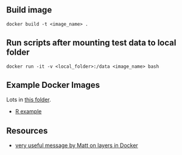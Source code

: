 ## Build image
```
docker build -t <image_name> . 
```

## Run scripts after mounting test data to local folder
```
docker run -it -v <local_folder>:/data <image_name> bash
```

## Example Docker Images

Lots in [this folder](https://github.com/populationgenomics/images/tree/main/images).

* [R example](https://github.com/populationgenomics/images/blob/main/images/str-r/Dockerfile)

## Resources

* [very useful message by Matt on layers in Docker](https://computationalgenomics.slack.com/archives/D02PT77HWBX/p1675225524346549)
